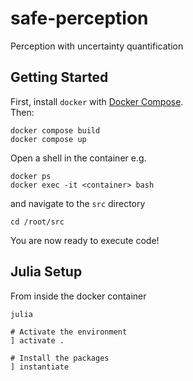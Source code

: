 # safe-perception
Perception with uncertainty quantification

## Getting Started
First, install `docker` with [Docker Compose](https://docs.docker.com/compose/install/).  
Then:
```
docker compose build
docker compose up
```

Open a shell in the container e.g.
```
docker ps
docker exec -it <container> bash
```

and navigate to the `src` directory
```
cd /root/src
```

You are now ready to execute code!

## Julia Setup

From inside the docker container
```
julia

# Activate the environment
] activate .

# Install the packages
] instantiate
```

